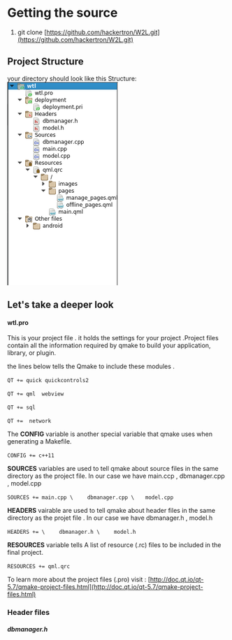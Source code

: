 # Getting the source 

1. git clone [https://github.com/hackertron/W2L.git](https://github.com/hackertron/W2L.git)


## Project Structure

your directory should look like this 
Structure: ![project-structure](/doc/docs/structure.png "Title")


## Let's take a deeper look 
	
#### wtl.pro

This is your project file . it holds the settings for your project .Project files contain all the information required by qmake to build your application, library, or plugin.

the lines below tells the Qmake to include these modules . 

`QT += quick quickcontrols2`

`QT += qml  webview`

`QT += sql`

`QT +=  network`

The **CONFIG** variable is another special variable that qmake uses when generating a Makefile. 

`CONFIG += c++11`

**SOURCES** variables are used to tell qmake about source files in the same directory as the project file. In our case we have main.ccp  , dbmanager.cpp , model.cpp

`SOURCES += main.cpp \`
`    dbmanager.cpp \`
 `   model.cpp`

**HEADERS** vairable are used to tell qmake about header files in the same directory as the projet file . In our case we have  dbmanager.h , model.h

`HEADERS += \`
`    dbmanager.h \`
`    model.h`

**RESOURCES** variable tells A list of resource (.rc) files to be included in the final project.

`RESOURCES += qml.qrc`


To learn more about the project files (.pro) visit : [http://doc.qt.io/qt-5.7/qmake-project-files.html](http://doc.qt.io/qt-5.7/qmake-project-files.html)

### Header files

##### dbmanager.h

